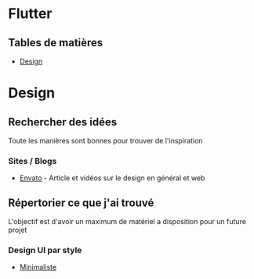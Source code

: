 # Flutter



## Tables de matières

- [Design](#design)



# Design

## Rechercher des idées

Toute les manières sont bonnes pour trouver de l'inspiration

### Sites / Blogs

- [Envato](https://envato.com/blog/) - Article et vidéos sur le design en général et web



## Répertorier ce que j'ai trouvé

  L'objectif est d'avoir un maximum de matériel a disposition pour un future projet
  
### Design UI par style

- [Minimaliste](https://www.pinterest.fr/dorvanfavre/ui-minimaliste/)

